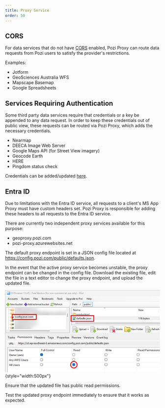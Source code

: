 ```yaml
---
title: Proxy Service
order: 50
---
```


## CORS

For data services that do not have [CORS](https://en.wikipedia.org/wiki/Cross-origin_resource_sharing) enabled, Pozi Proxy can route data requests from Pozi users to satisfy the provider's restrictions.

Examples:

* Jotform
* GeoSciences Australia WFS
* Mapscape Basemap
* Google Spreadsheets

## Services Requiring Authentication

Some third party data services require that credentials or a key be appended to any data request. In order to keep these credentials out of public view, these requests can be routed via Pozi Proxy, which adds the necessary credentials.

* Nearmap
* DEECA Image Web Server
* Google Maps API (for Street View imagery)
* Geocode Earth
* HERE
* Pingdom status check

Credentials can be added/updated [here](https://github.com/pozi/PoziProxy/blob/master/lib/pozi-auth.js).

## Entra ID

Due to limitations with the Entra ID service, all requests to a client's MS App Proxy must have custom headers set. Pozi Proxy is responsible for adding these headers to all requests to the Entra ID service.

There are currently two independent proxy services available for this purpose:

- geoproxy.pozi.com
- pozi-proxy.azurewebsites.net

The default proxy endpoint is set in a JSON config file located at https://config.pozi.com/public/defaults.json.

In the event that the active proxy service becomes unstable, the proxy endpoint can be changed in the config file. Download the existing file, edit the file in a text editor to change the proxy endpoint, and upload the updated file.

![](img/s3browser-proxy-endpoint-config.png){style="width:500px"}

Ensure that the updated file has public read permissions.

Test the updated proxy endpoint immediately to ensure that it works as expected.
